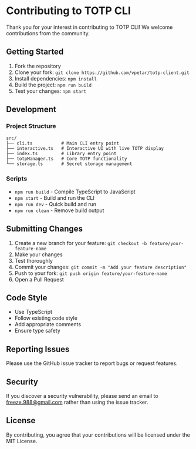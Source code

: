 # Contributing to TOTP CLI

Thank you for your interest in contributing to TOTP CLI! We welcome contributions from the community.

## Getting Started

1. Fork the repository
2. Clone your fork: `git clone https://github.com/vpetar/totp-client.git`
3. Install dependencies: `npm install`
4. Build the project: `npm run build`
5. Test your changes: `npm start`

## Development

### Project Structure

```
src/
├── cli.ts           # Main CLI entry point
├── interactive.ts   # Interactive UI with live TOTP display
├── index.ts         # Library entry point
├── totpManager.ts   # Core TOTP functionality
└── storage.ts       # Secret storage management
```

### Scripts

- `npm run build` - Compile TypeScript to JavaScript
- `npm start` - Build and run the CLI
- `npm run dev` - Quick build and run
- `npm run clean` - Remove build output

## Submitting Changes

1. Create a new branch for your feature: `git checkout -b feature/your-feature-name`
2. Make your changes
3. Test thoroughly
4. Commit your changes: `git commit -m "Add your feature description"`
5. Push to your fork: `git push origin feature/your-feature-name`
6. Open a Pull Request

## Code Style

- Use TypeScript
- Follow existing code style
- Add appropriate comments
- Ensure type safety

## Reporting Issues

Please use the GitHub issue tracker to report bugs or request features.

## Security

If you discover a security vulnerability, please send an email to freeze.988@gmail.com rather than using the issue tracker.

## License

By contributing, you agree that your contributions will be licensed under the MIT License.
